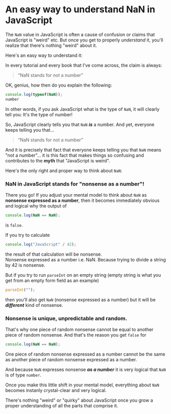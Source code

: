 # An easy way to understand NaN in JavaScript

The `NaN` value in JavaScript is often a cause of confusion or claims that JavaScript is "weird" etc. But once you get to properly *understand* it, you'll realize that there's nothing "weird" about it. 

Here's an easy way to understand it: 

In every tutorial and every book that I've come across, the claim is always: 
> “NaN stands for not a number”

OK, genius, how then do you explain the following: 

```javascript
console.log(typeof(NaN));
number
```

In other words, if you ask JavaScript what is the type of `NaN`, it will clearly tell you: It's the type of number!

So, JavaScript clearly tells you that `NaN` ***is*** a number. And yet, everyone keeps telling you that... 

> “NaN stands for not a number”

And it is precisely that fact that everyone keeps telling you that `NaN` means "not a number"... it is this fact that makes things so confusing and contributes to the **myth** that "JavaScript is weird". 

Here's the only right and proper way to think about `NaN`: 

### NaN in JavaScript stands for "nonsense as a number"!

There you go! If you adjust your mental model to think about `NaN` as **nonsense expressed as a number**, then it becomes immediately obvious and logical why the output of 
```javascript
console.log(NaN == NaN);
```
is `false`.

If you try to calculate 
```javascript
console.log("JavaScript" / 42);
```
the result of that calculation will be nonsense.  
Nonsense expressed as a number i.e. NaN.
Because trying to divide a string by 42 is nonsense. 

But if you try to run `parseInt` on an empty string (empty string is what you get from an empty form field as an example)
```javascript
parseInt("");
```
then you'll also get `NaN` (nonsense expressed as a number) but it will be ***different*** kind of nonsense. 

### Nonsense is unique, unpredictable and random. 

That's why one piece of random nonsense cannot be equal to another piece of random nonsense. And that's the reason you get `false` for 
```javascript
console.log(NaN == NaN);
```
One piece of random nonsense expressed as a number cannot be the same as another piece of random nonsense expressed as a number. 

And because `NaN` expresses nonsense ***as a number*** it is very logical that `NaN` is of type `number`. 

Once you make this little shift in your mental model, everything about `NaN` becomes instanly crystal-clear and very logical. 

There's nothing "weird" or "quirky" about JavaScript once you grow a proper understanding of all the parts that comprise it. 

